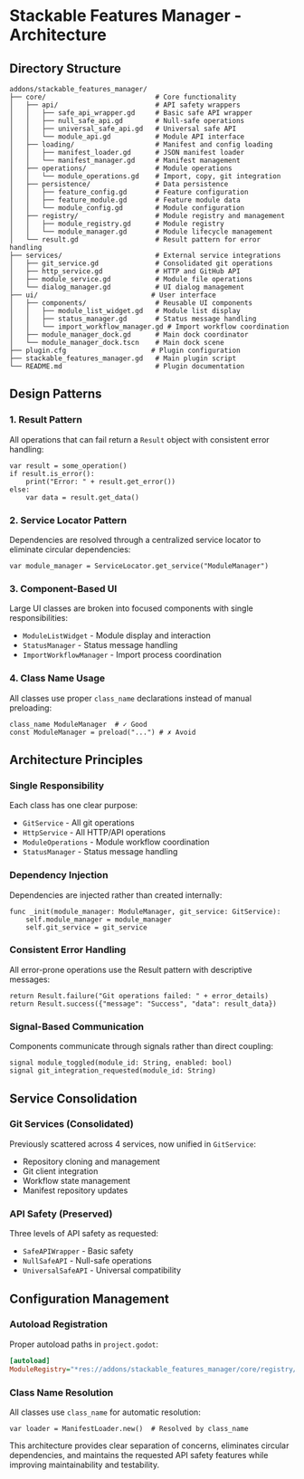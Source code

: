 # Stackable Features Manager - Architecture

## Directory Structure

```
addons/stackable_features_manager/
├── core/                           # Core functionality
│   ├── api/                        # API safety wrappers
│   │   ├── safe_api_wrapper.gd     # Basic safe API wrapper
│   │   ├── null_safe_api.gd        # Null-safe operations
│   │   ├── universal_safe_api.gd   # Universal safe API
│   │   └── module_api.gd           # Module API interface
│   ├── loading/                    # Manifest and config loading
│   │   ├── manifest_loader.gd      # JSON manifest loader
│   │   └── manifest_manager.gd     # Manifest management
│   ├── operations/                 # Module operations
│   │   └── module_operations.gd    # Import, copy, git integration
│   ├── persistence/                # Data persistence
│   │   ├── feature_config.gd       # Feature configuration
│   │   ├── feature_module.gd       # Feature module data
│   │   └── module_config.gd        # Module configuration
│   ├── registry/                   # Module registry and management
│   │   ├── module_registry.gd      # Module registry
│   │   └── module_manager.gd       # Module lifecycle management
│   └── result.gd                   # Result pattern for error handling
├── services/                       # External service integrations
│   ├── git_service.gd              # Consolidated git operations
│   ├── http_service.gd             # HTTP and GitHub API
│   ├── module_service.gd           # Module file operations
│   └── dialog_manager.gd           # UI dialog management
├── ui/                            # User interface
│   ├── components/                 # Reusable UI components
│   │   ├── module_list_widget.gd   # Module list display
│   │   ├── status_manager.gd       # Status message handling
│   │   └── import_workflow_manager.gd # Import workflow coordination
│   ├── module_manager_dock.gd      # Main dock coordinator
│   └── module_manager_dock.tscn    # Main dock scene
├── plugin.cfg                     # Plugin configuration
├── stackable_features_manager.gd   # Main plugin script
└── README.md                       # Plugin documentation
```

## Design Patterns

### 1. Result Pattern
All operations that can fail return a `Result` object with consistent error handling:
```gdscript
var result = some_operation()
if result.is_error():
    print("Error: " + result.get_error())
else:
    var data = result.get_data()
```

### 2. Service Locator Pattern
Dependencies are resolved through a centralized service locator to eliminate circular dependencies:
```gdscript
var module_manager = ServiceLocator.get_service("ModuleManager")
```

### 3. Component-Based UI
Large UI classes are broken into focused components with single responsibilities:
- `ModuleListWidget` - Module display and interaction
- `StatusManager` - Status message handling
- `ImportWorkflowManager` - Import process coordination

### 4. Class Name Usage
All classes use proper `class_name` declarations instead of manual preloading:
```gdscript
class_name ModuleManager  # ✓ Good
const ModuleManager = preload("...") # ✗ Avoid
```

## Architecture Principles

### Single Responsibility
Each class has one clear purpose:
- `GitService` - All git operations
- `HttpService` - All HTTP/API operations  
- `ModuleOperations` - Module workflow coordination
- `StatusManager` - Status message handling

### Dependency Injection
Dependencies are injected rather than created internally:
```gdscript
func _init(module_manager: ModuleManager, git_service: GitService):
    self.module_manager = module_manager
    self.git_service = git_service
```

### Consistent Error Handling
All error-prone operations use the Result pattern with descriptive messages:
```gdscript
return Result.failure("Git operations failed: " + error_details)
return Result.success({"message": "Success", "data": result_data})
```

### Signal-Based Communication
Components communicate through signals rather than direct coupling:
```gdscript
signal module_toggled(module_id: String, enabled: bool)
signal git_integration_requested(module_id: String)
```

## Service Consolidation

### Git Services (Consolidated)
Previously scattered across 4 services, now unified in `GitService`:
- Repository cloning and management
- Git client integration
- Workflow state management
- Manifest repository updates

### API Safety (Preserved)
Three levels of API safety as requested:
- `SafeAPIWrapper` - Basic safety
- `NullSafeAPI` - Null-safe operations
- `UniversalSafeAPI` - Universal compatibility

## Configuration Management

### Autoload Registration
Proper autoload paths in `project.godot`:
```ini
[autoload]
ModuleRegistry="*res://addons/stackable_features_manager/core/registry/module_registry.gd"
```

### Class Name Resolution
All classes use `class_name` for automatic resolution:
```gdscript
var loader = ManifestLoader.new()  # Resolved by class_name
```

This architecture provides clear separation of concerns, eliminates circular dependencies, and maintains the requested API safety features while improving maintainability and testability. 